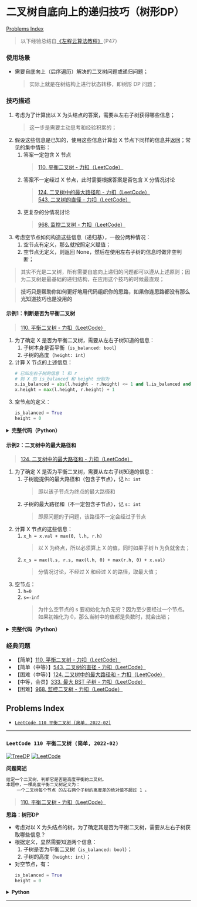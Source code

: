 # 二叉树自底向上的递归技巧（树形DP）

[Problems Index](#problems-index)

<!-- Tag: TreeDP -->

> 以下经验总结自[《左程云算法教程》](https://www.bilibili.com/video/BV1NU4y1M7rF?p=47)（P47）


### 使用场景
- 需要自底向上（后序遍历）解决的二叉树问题或递归问题；
    > 实际上就是在树结构上进行状态转移，即树形 DP 问题；

### 技巧描述

1. 考虑为了计算出以 X 为头结点的答案，需要从左右子树获得哪些信息；
    > 这一步是需要主动思考和经验积累的；
2. 假设这些信息是已知的，使用这些信息计算出 X 节点下同样的信息并返回；常见的集中情形：
    1. 答案一定包含 X 节点
        > [110. 平衡二叉树 - 力扣（LeetCode）](https://leetcode-cn.com/problems/balanced-binary-tree/submissions/)
    2. 答案不一定经过 X 节点，此时需要根据答案是否包含 X 分情况讨论
        > [124. 二叉树中的最大路径和 - 力扣（LeetCode）](https://leetcode-cn.com/problems/binary-tree-maximum-path-sum/)  
        > [543. 二叉树的直径 - 力扣（LeetCode）](https://leetcode-cn.com/problems/diameter-of-binary-tree/submissions/)
    3. 更复杂的分情况讨论
        > [968. 监控二叉树 - 力扣（LeetCode）](https://leetcode-cn.com/problems/binary-tree-cameras/)
3. 考虑空节点如何构造这些信息（递归基），一般分两种情况：
    1. 空节点有定义，那么就按照定义赋值；
    2. 空节点无定义，则返回 None，然后在使用左右子树的信息时做非空判断；

> 其实不光是二叉树，所有需要自底向上递归的问题都可以遵从上述原则；因为二叉树是最基础的递归结构，在应用这个技巧的时候最直观；

> **技巧只是帮助你如何更好地用代码组织你的思路，如果你连思路都没有那么光知道技巧也是没用的**


#### 示例1：判断是否为平衡二叉树
> [110. 平衡二叉树 - 力扣（LeetCode）](https://leetcode-cn.com/problems/balanced-binary-tree/submissions/)

1. 为了确定 X 是否为平衡二叉树，需要从左右子树知道的信息：
    1. 子树本身是否平衡（`is_balanced: bool`）
    2. 子树的高度（`height: int`）
2. 计算 X 节点的上述信息：
    ```python
    # 已知左右子树的信息 l 和 r
    # 则 X 的 is_balanced 和 height 分别为
    x.is_balanced = abs(l.height - r.height) <= 1 and l.is_balanced and r.is_balanced
    x.height = max(l.height, r.height) + 1
    ```
3. 空节点的定义：
    ```python
    is_balanced = True
    height = 0
    ```

<details><summary><b>完整代码（Python）</b></summary>

```python
# Definition for a binary tree node.
# class TreeNode:
#     def __init__(self, val=0, left=None, right=None):
#         self.val = val
#         self.left = left
#         self.right = right
class Solution:
    def isBalanced(self, root: TreeNode) -> bool:

        from collections import namedtuple

        # 用一个结构来组织需要的信息，可以直接用 tuple，这里是为了更直观
        Info = namedtuple('Info', ['is_balanced', 'height'])

        def dfs(x):
            if not x:  # 空节点
                return Info(True, 0)
            
            # 假设已知左右子树的信息
            l, r = dfs(x.left), dfs(x.right)
            # 利用左右子树的信息计算 X 的信息
            is_balanced = abs(l.height - r.height) <= 1 and l.is_balanced and r.is_balanced
            height = max(l.height, r.height) + 1
            # 返回 X 的信息
            return Info(is_balanced, height)
        
        return dfs(root).is_balanced  # 返回需要的信息
```

</details>


<!-- #### 示例2：最大二叉搜索子树
> [333. 最大 BST 子树 - 力扣（LeetCode）](https://leetcode-cn.com/problems/largest-bst-subtree/)

1. 为了找到 X 的最大二叉搜索子树，需要从左右子树知道的信息：
    1. 子树是否为二叉搜索树（`is_bst: bool`）
    2. 子树中的最小值（`min: int`）
    3. 子树中的最大值（`max: int`）
2. 计算 X 节点的上述信息：
    1. 


<details><summary><b>完整代码（Python）</b></summary>

```python
# Definition for a binary tree node.
# class TreeNode:
#     def __init__(self, val=0, left=None, right=None):
#         self.val = val
#         self.left = left
#         self.right = right
class Solution:
    def maxBST(self, root: Optional[TreeNode]) -> int:
        
        from collections import namedtuple

        # max: 该节点能提供的最大路径（含节点本身）
        # ret: 该节点下的最大路径（可能不包含该节点）
        Info = namedtuple('Info', ['is_bst', 'max', 'min'])

        self.ret = None
        
        def dfs(x):
            if not x:
                # 对空节点，初始化 min=inf, max=-inf
                return Info(True, float('inf'), float('-inf'))
            
            l, r = dfs(x.left), dfs(x.right)
            is_bst = l.is_bst and r.is_bst and l.max < x.val < r.min
            x_min = max(x.val, l.min)
            x_max = max(x.val, r.max)

            if is_bst:
                self.ret = x
            return Info(is_bst, x_min, x_max)
        
        dfs(root)
        return self.ret
```

</details>
 -->


#### 示例2：二叉树中的最大路径和
> [124. 二叉树中的最大路径和 - 力扣（LeetCode）](https://leetcode-cn.com/problems/binary-tree-maximum-path-sum/)

1. 为了确定 X 是否为平衡二叉树，需要从左右子树知道的信息：
    1. 子树能提供的最大路径和（包含子节点），记 `h: int`
        > 即以该子节点为终点的最大路径和
    2. 子树的最大路径和（不一定包含子节点），记 `s: int`
        > 即原问题的子问题，该路径不一定会经过子节点
2. 计算 X 节点的这些信息：
    1. `x_h = x.val + max(0, l.h, r.h)`
        > 以 X 为终点，所以必须算上 X 的值，同时如果子树 h 为负就舍去；
    2. `x_s = max(l.s, r.s, max(l.h, 0) + max(r.h, 0) + x.val)`
        > 分情况讨论，不经过 X 和经过 X 的路径，取最大值；
3. 空节点：
    1. `h=0`
    2. `s=-inf`
        > 为什么空节点的 s 要初始化为负无穷？因为至少要经过一个节点。如果初始化为 0，那么当树中的值都是负数时，就会出错；

<details><summary><b>完整代码（Python）</b></summary>

```python
# Definition for a binary tree node.
# class TreeNode:
#     def __init__(self, val=0, left=None, right=None):
#         self.val = val
#         self.left = left
#         self.right = right
class Solution:
    def maxPathSum(self, root: Optional[TreeNode]) -> int:
        
        from dataclasses import dataclass

        @dataclass
        class Info:
            h: int  # 该节点能提供的最大路径（含节点本身）
            s: int  # 该节点下的最大路径（可能不包含该节点）

        # 事实上 Info 里的 s 完全可以用一个全局变量来代替，这里是为了尽量拟合模板；熟练之后就不必这么做了。
        
        def dfs(x):
            if not x:
                # 对空节点，初始化 h=0, s=负无穷
                return Info(0, float('-inf'))
            
            l, r = dfs(x.left), dfs(x.right)
            x_h = x.val + max(0, l.h, r.h)
            x_s = max(l.s, r.s, max(l.h, 0) + max(r.h, 0) + x.val)
            return Info(x_h, x_s)
        
        return dfs(root).s
```

</details>


<!-- 
> **一些感想**：
>> 刚开始看到这个技巧的时候，我觉得这不是显然的吗，这算什么技巧？当看到具体 coding 后，才明白同样的思路不代表相同的代码；

>> 显然的东西真的显然吗？沐神最近的这个视频也提到了，很有可能是在你听到了这个想法之后才觉得它特别显然，但是在你没听到之前，你就是想不到。这里也是类似的，递归的定义都知道，但就是写不出这么简洁的代码。总结一下，就是**用进废退**，**学无止境**。
>>> [你（被）吐槽过论文不够 novel 吗？【论文精读】_李沐](https://www.bilibili.com/video/BV1ea41127Bq?spm_id_from=333.851.dynamic.content.click)  
-->


### 经典问题

- 【简单】[110. 平衡二叉树 - 力扣（LeetCode）](https://leetcode-cn.com/problems/balanced-binary-tree/)
- 【简单（中等）】[543. 二叉树的直径 - 力扣（LeetCode）](https://leetcode-cn.com/problems/diameter-of-binary-tree/submissions/)
- 【困难（中等）】[124. 二叉树中的最大路径和 - 力扣（LeetCode）](https://leetcode-cn.com/problems/binary-tree-maximum-path-sum/)
- 【中等，会员】[333. 最大 BST 子树 - 力扣（LeetCode）](https://leetcode-cn.com/problems/largest-bst-subtree/)
- 【困难】[968. 监控二叉树 - 力扣（LeetCode）](https://leetcode-cn.com/problems/binary-tree-cameras/)

Problems Index
---
- [`LeetCode 110 平衡二叉树 (简单, 2022-02)`](#leetcode-110-平衡二叉树-简单-2022-02)

---

### `LeetCode 110 平衡二叉树 (简单, 2022-02)`

[![TreeDP](https://img.shields.io/badge/TreeDP-lightgray.svg)](技巧-二叉树自底向上的递归技巧（树形DP）.md)
[![LeetCode](https://img.shields.io/badge/LeetCode-lightgray.svg)](合集-LeetCode.md)

<!--{
    "tags": ["TreeDP"],
    "来源": "LeetCode",
    "难度": "简单",
    "编号": "110",
    "标题": "平衡二叉树",
    "公司": []
}-->

<summary><b>问题简述</b></summary>

```txt
给定一个二叉树，判断它是否是高度平衡的二叉树。
本题中，一棵高度平衡二叉树定义为：
    一个二叉树每个节点 的左右两个子树的高度差的绝对值不超过 1 。
```
> [110. 平衡二叉树 - 力扣（LeetCode）](https://leetcode-cn.com/problems/balanced-binary-tree/)

<!-- 
<details><summary><b>详细描述</b></summary>

```txt
```
-->

</details>

<!-- <div align="center"><img src="../_assets/xxx.png" height="300" /></div> -->

<summary><b>思路：树形DP</b></summary>

- 考虑对以 X 为头结点的树，为了确定其是否为平衡二叉树，需要从左右子树获取哪些信息？
- 根据定义，显然需要知道两个信息：
    1. 子树是否为平衡二叉树（`is_balanced: bool`）；
    2. 子树的高度（`height: int`）；
- 对空节点，有：
    ```python
    is_balanced = True
    height = 0
    ```

<details><summary><b>Python</b></summary>

```python
# Definition for a binary tree node.
# class TreeNode:
#     def __init__(self, val=0, left=None, right=None):
#         self.val = val
#         self.left = left
#         self.right = right
class Solution:
    def isBalanced(self, root: TreeNode) -> bool:

        from collections import namedtuple

        # 用一个结构来组织需要的信息，可以直接用 tuple，这里是为了更直观
        Info = namedtuple('Info', ['is_balanced', 'height'])

        def dfs(x):
            if not x:  # 空节点
                return Info(True, 0)
            
            l, r = dfs(x.left), dfs(x.right)
            is_balanced = abs(l.height - r.height) <= 1 and l.is_balanced and r.is_balanced
            height = max(l.height, r.height) + 1
            return Info(is_balanced, height)
        
        return dfs(root).is_balanced  # 返回需要的信息
```

</details>

---
